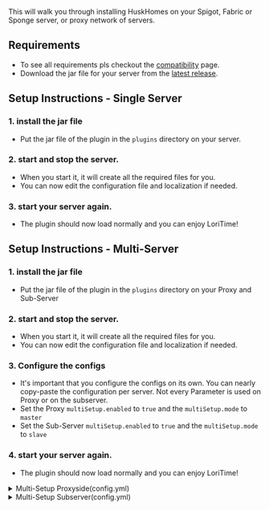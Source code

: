 This will walk you through installing HuskHomes on your Spigot, Fabric or Sponge server, or proxy network of servers.

## Requirements 
* To see all requirements pls checkout the [compatibility](https://github.com/Lorias-Jak/LoriTime/wiki/Compatibility) page.
* Download the jar file for your server from the [latest release](https://github.com/Lorias-Jak/LoriTime/releases/latest).

## Setup Instructions - Single Server
### 1. install the jar file
- Put the jar file of the plugin in the `plugins` directory on your server.
### 2. start and stop the server.
- When you start it, it will create all the required files for you.
- You can now edit the configuration file and localization if needed.
### 3. start your server again.
- The plugin should now load normally and you can enjoy LoriTime!

## Setup Instructions - Multi-Server
### 1. install the jar file
- Put the jar file of the plugin in the `plugins` directory on your Proxy and Sub-Server
### 2. start and stop the server.
- When you start it, it will create all the required files for you.
- You can now edit the configuration file and localization if needed.
### 3. Configure the configs
- It's important that you configure the configs on its own. You can nearly copy-paste the configuration per server. Not every Parameter is used on Proxy or on the subserver.
- Set the Proxy `multiSetup.enabled` to `true` and the `multiSetup.mode` to `master`
- Set the Sub-Server `multiSetup.enabled` to `true` and the `multiSetup.mode` to `slave`
### 4. start your server again.
- The plugin should now load normally and you can enjoy LoriTime!

<details>
<summary>Multi-Setup Proxyside(config.yml)</summary>

```yml
##############
# MultiSetup #
##############
multiSetup:

  # If true, the plugin will be enabled for multiple server setup.
  # Only activate and set on master on proxy-server, use the slave mode on sub-servers.
  enabled: true

  # Options to set: "master", "slave".
  mode: 'master'
```

</details>

<details>
<summary>Multi-Setup Subserver(config.yml)</summary>

```yml
##############
# MultiSetup #
##############
multiSetup:

  # If true, the plugin will be enabled for multiple server setup.
  # Only activate and set on master on proxy-server, use the slave mode on sub-servers.
  enabled: true

  # Options to set: "master", "slave".
  mode: 'slave'
```

</details>
